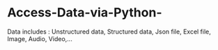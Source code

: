 # Access-Data-via-Python-
Data includes : Unstructured data, Structured data, Json file, Excel file, Image, Audio, Video,...
